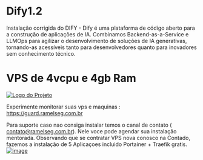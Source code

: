 # Dify1.2 
Instalação corrigida do DIFY - Dify é uma plataforma de código aberto para a construção de aplicações de IA. Combinamos Backend-as-a-Service e LLMOps para agilizar o desenvolvimento de soluções de IA generativas, tornando-as acessíveis tanto para desenvolvedores quanto para inovadores sem conhecimento técnico.



# VPS de 4vcpu e 4gb Ram
[![Logo do Projeto](https://i.ibb.co/QFsFPb5G/15022370-1741928862418.jpg)](https://www.example.com)



Experimente monitorar suas vps e maquinas : https://guard.ramelseg.com.br

Para suporte caso nao consiga instalar temos o canal de contato ( contato@ramelseg.com.br). Nele voce pode agendar sua instalação mentorada. Observando que se contratar VPS nova conosco na Contado, fazemos a instalação de 5 Aplicaçoes incluido Portainer + Traefik gratis.
[![image](https://ramelseg.com.br)](https://www.anrdoezrs.net/click-101209511-15022367)
